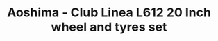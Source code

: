 ---
layout: product
title: "Aoshima - Club Linea L612 20 Inch wheel and tyres set"
price: "TBA" 
desc: "N/A"
img_path: "/assets/img/AO46449.jpg"
brand: "N/A"
available: false
special_offer: false
new: false
soon: false
cat: "010000"
subcat: "013700"
subsubcat: "0N/A"
sifra: "AO46449"
popular: false
---